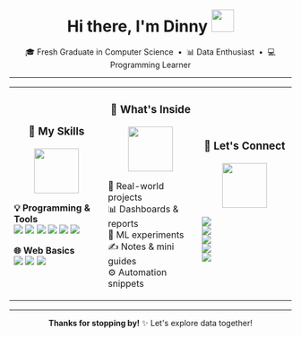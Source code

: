 <h1 align="center">Hi there, I'm Dinny <img src="https://media.giphy.com/media/hvRJCLFzcasrR4ia7z/giphy.gif" width="40"/> </h1>

<p align="center">
  🎓 Fresh Graduate in Computer Science  
  &nbsp;•&nbsp; 📊 Data Enthusiast  
  &nbsp;•&nbsp; 💻 Programming Learner
</p>

---

<table align="center">
<tr>

<td width="33%" align="left">

<h3 align="center">🚀 My Skills</h3>
<p align="center">
  <img src="https://media.giphy.com/media/SWoSkN6DxTszqIKEqv/giphy.gif" width="80"/>
</p>

**💡 Programming & Tools**  
<img src="https://img.shields.io/badge/Python-3776AB?style=flat&logo=python&logoColor=white"/>
<img src="https://img.shields.io/badge/SQL-003B57?style=flat&logo=postgresql&logoColor=white"/>
<img src="https://img.shields.io/badge/R-276DC3?style=flat&logo=r&logoColor=white"/>
<img src="https://img.shields.io/badge/Excel-217346?style=flat&logo=microsoft-excel&logoColor=white"/>
<img src="https://img.shields.io/badge/BigQuery-4285F4?style=flat&logo=googlecloud&logoColor=white"/>
<img src="https://img.shields.io/badge/Looker%20Studio-4285F4?style=flat&logo=googleanalytics&logoColor=white"/>

**🌐 Web Basics**  
<img src="https://img.shields.io/badge/HTML5-E34F26?style=flat&logo=html5&logoColor=white"/>
<img src="https://img.shields.io/badge/CSS3-1572B6?style=flat&logo=css3&logoColor=white"/>
<img src="https://img.shields.io/badge/JavaScript-F7DF1E?style=flat&logo=javascript&logoColor=black"/>

</td>

<td width="33%" align="left">

<h3 align="center">🧠 What's Inside</h3>
<p align="center">
  <img src="https://media.giphy.com/media/du3J3cXyzhj75IOgvA/giphy.gif" width="80"/>
</p>

📁 Real-world projects  
📊 Dashboards & reports  
🔬 ML experiments  
✍️ Notes & mini guides  
⚙️ Automation snippets  

</td>

<td width="33%" align="left">

<h3 align="center">🔗 Let's Connect</h3>
<p align="center">
  <img src="https://media3.giphy.com/media/v1.Y2lkPTc5MGI3NjExN25zemQ3amxxazZnMGpwYmRwMzZ2NHJqMWlsMTU2bXhqaXZjYzJhMyZlcD12MV9pbnRlcm5hbF9naWZfYnlfaWQmY3Q9Zw/RCk0zMOIDc5xzgyX7c/giphy.gif" width="80"/>
</p>

<a href="https://www.linkedin.com/in/dinnymeilinda">
  <img src="https://img.shields.io/badge/-LinkedIn-0077B5?style=flat&logo=linkedin&logoColor=white"/>
</a><br>
<a href="mailto:dinnymeilinda31@gmail.com">
  <img src="https://img.shields.io/badge/-Email-D14836?style=flat&logo=gmail&logoColor=white"/>
</a><br>
<a href="https://github.com/dinnymeilinda">
  <img src="https://img.shields.io/badge/-GitHub-181717?style=flat&logo=github&logoColor=white"/>
</a><br>
<a href="https://medium.com/@dinnymeii">
  <img src="https://img.shields.io/badge/-Medium-12100E?style=flat&logo=medium&logoColor=white"/>
</a><br>
<a href="https://www.tiktok.com/@dinnymeii">
  <img src="https://img.shields.io/badge/-TikTok-000000?style=flat&logo=tiktok&logoColor=white"/>
</a>

</td>

</tr>
</table>

---

<p align="center">
  <b>Thanks for stopping by!</b> ✨ Let's explore data together!
</p>
